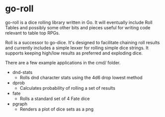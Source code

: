 # go-roll
go-roll is a dice rolling library written in Go. It will eventually include Roll Tables and possibly some other bits and pieces useful for writing 
code relevant to table top RPGs.

Roll is a successor to go-dice. It's designed to facilitate chaining roll results and currently includes a simple lexxer for rolling simple dice
strings. It supports keeping high/low results as preferred and exploding dice.

There are a few example applications in the cmd/ folder.

  - dnd-stats
    - Rolls dnd character stats using the 4d6 drop lowest method
  - dprob
    - Calculates probability of rolling a set of results
  - fate
    - Rolls a standard set of 4 Fate dice
  - pgraph
    - Renders a plot of dice sets as a png